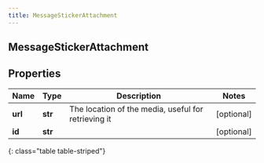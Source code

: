 ```yaml
---
title: MessageStickerAttachment
---
```

## MessageStickerAttachment

## Properties

|Name | Type | Description | Notes|
|------------ | ------------- | ------------- | -------------|
| **url** | **str** | The location of the media, useful for retrieving it | [optional] |
| **id** | **str** |  | [optional] |
{: class="table table-striped"}


